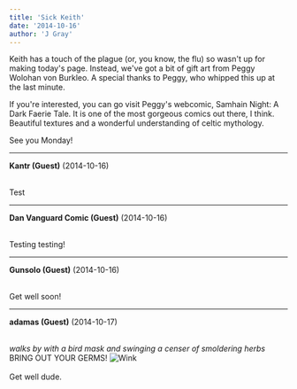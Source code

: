 ```yaml
---
title: 'Sick Keith'
date: '2014-10-16'
author: 'J Gray'
---
```


Keith has a touch of the plague (or, you know, the flu) so wasn't up for making today's page. Instead, we've got a bit of gift art from Peggy Wolohan von Burkleo. A special thanks to Peggy, who whipped this up at the last minute.

If you're interested, you can go visit Peggy's webcomic, Samhain Night: A Dark Faerie Tale. It is one of the most gorgeous comics out there, I think. Beautiful textures and a wonderful understanding of celtic mythology.

See you Monday!

---
**Kantr (Guest)** (2014-10-16)

<br> Test

---
**Dan Vanguard Comic (Guest)** (2014-10-16)

<br> Testing testing!

---
**Gunsolo (Guest)** (2014-10-16)

<br> Get well soon!<br>

---
**adamas (Guest)** (2014-10-17)

<br> *walks by with a bird mask and swinging a censer of smoldering herbs* BRING OUT YOUR GERMS! <img src="/smilies/wink1.gif" alt="Wink" border="0"><br><br>Get well dude.<br>

